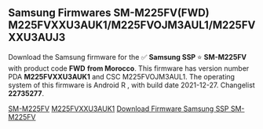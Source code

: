 <h2>Samsung Firmwares SM-M225FV(FWD) M225FVXXU3AUK1/M225FVOJM3AUL1/M225FVXXU3AUJ3</h2>
Download the Samsung firmware for the ✅ <strong>Samsung SSP </strong> ⭐ <strong>SM-M225FV</strong> with product code <strong>FWD</strong> <strong> from Morocco</strong>. This firmware has version number PDA <strong>M225FVXXU3AUK1</strong> and CSC M225FVOJM3AUL1. The operating system of this firmware is Android R , with build date 2021-12-27. Changelist <strong>22735277</strong>.

[SM-M225FV](https://samfirm.shop/samsung/model/SM-M225FV)
[M225FVXXU3AUK1](https://samfirm.shop/samsung/pda/M225FVXXU3AUK1)
[Download Firmware Samsung SSP SM-M225FV](https://samfirm.shop/samsung/firmware/485912)
